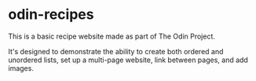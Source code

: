 # odin-recipes
This is a basic recipe website made as part of The Odin Project.

It's designed to demonstrate the ability to create both ordered and unordered lists, set up a multi-page website, link between pages, and add images.

